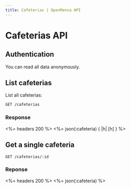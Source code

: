 ```yaml
---
title: Cafeterias | OpenMensa API
---
```


# Cafeterias API

## Authentication

You can read all data anonymously.

## List cafeterias

List all cafeterias:

	GET /cafeterias

### Response

<%= headers 200 %>
<%= json(:cafeteria) { |h| [h] } %>

## Get a single cafeteria

	GET /cafeterias/:id

### Reponse

<%= headers 200 %>
<%= json(:cafeteria) %>